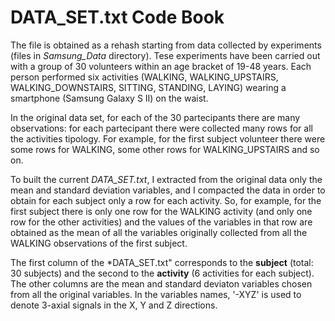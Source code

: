 # DATA_SET.txt Code Book

The file is obtained as a rehash starting from data collected by experiments (files in *Samsung_Data* directory). Tese experiments have been carried out with a group of 30 volunteers within an age bracket of 19-48 years. Each person performed six activities (WALKING, WALKING_UPSTAIRS, WALKING_DOWNSTAIRS, SITTING, STANDING, LAYING) wearing a smartphone (Samsung Galaxy S II) on the waist. 

In the original data set, for each of the 30 partecipants there are many observations: for each partecipant there were collected many rows for all the activities tipology. For example, for the first subject volunteer there were some rows for WALKING, some other rows for WALKING_UPSTAIRS and so on.   

To built the current *DATA_SET.txt*, I extracted from the original data only the mean and standard deviation variables, and I compacted the data in order to obtain for each subject only a row for each activity. So, for example, for the first subject there is only one row for the WALKING activity (and only one row for the other activities) and the values of the variables in that row are obtained as the mean of all the variables originally collected from all the WALKING observations of the first subject. 

The first column of the *DATA_SET.txt" corresponds to the **subject** (total: 30 subjects) and the second to the **activity** (6 activities for each subject). The other columns are the mean and standard deviaton variables chosen from all the original variables. In the variables names, '-XYZ' is used to denote 3-axial signals in the X, Y and Z directions.
